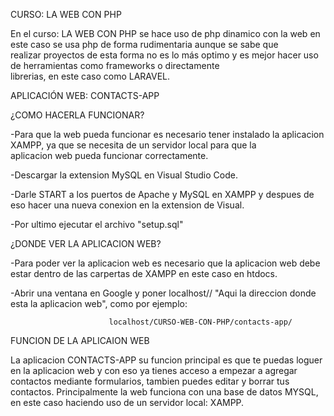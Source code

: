 CURSO: LA WEB CON PHP 
 
En el curso: LA WEB CON PHP se hace uso de php dinamico con la web en este caso se usa php de forma rudimentaria aunque se sabe que  
realizar proyectos de esta forma no es lo más optimo y es mejor hacer uso de herramientas como frameworks o directamente  
librerias, en este caso como LARAVEL. 
 
APLICACIÓN WEB: CONTACTS-APP  
 
¿COMO HACERLA FUNCIONAR?  

 -Para que la web pueda funcionar es necesario tener instalado la aplicacion XAMPP, ya que se necesita de un servidor local para que la  
 aplicacion web pueda funcionar correctamente.   
  
-Descargar la extension MySQL en Visual Studio Code. 
   
-Darle START a los puertos de Apache y MySQL en XAMPP y despues de eso hacer una nueva conexion en la extension de Visual. 
 
-Por ultimo ejecutar el archivo "setup.sql" 
 
¿DONDE VER LA APLICACION WEB? 
 
-Para poder ver la aplicacion web es necesario que la aplicacion web debe estar dentro de las carpertas de XAMPP en este caso en htdocs. 
 
-Abrir una ventana en Google y poner localhost// "Aqui la direccion donde esta la aplicacion web", como por ejemplo: 
 
                          localhost/CURSO-WEB-CON-PHP/contacts-app/ 
                           
FUNCION DE LA APLICAION WEB

 La aplicacion CONTACTS-APP su funcion principal es que te puedas loguer en la aplicacion web y con eso ya tienes acceso a empezar a agregar 
 contactos mediante formularios, tambien puedes editar  y borrar tus contactos. 
 Principalmente la web funciona con una base de datos MYSQL, en este caso haciendo uso de un servidor local: XAMPP.
